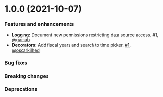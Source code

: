 <!-- 1.0.0 START -->

# 1.0.0 (2021-10-07)

### Features and enhancements

- **Logging:** Document new permissions restricting data source access. [#1](https://github.com/brunofds/toteachpython/pull/1), [@gamab](https://github.com/brunofds)
- **Decorators:** Add fiscal years and search to time picker. [#1](https://github.com/brunofds/toteachpython/pull/1), [@oscarkilhed](https://github.com/brunofds)

### Bug fixes

### Breaking changes

### Deprecations


<!-- 1.0.0 END -->
